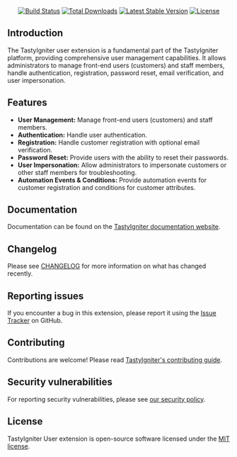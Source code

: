 <p align="center">
    <a href="https://github.com/tastyigniter/ti-ext-user/actions"><img src="https://github.com/tastyigniter/ti-ext-user/actions/workflows/pipeline.yml/badge.svg" alt="Build Status"></a>
    <a href="https://packagist.org/packages/tastyigniter/ti-ext-user"><img src="https://img.shields.io/packagist/dt/tastyigniter/ti-ext-user" alt="Total Downloads"></a>
    <a href="https://packagist.org/packages/tastyigniter/ti-ext-user"><img src="https://img.shields.io/packagist/v/tastyigniter/ti-ext-user" alt="Latest Stable Version"></a>
    <a href="https://packagist.org/packages/tastyigniter/ti-ext-user"><img src="https://img.shields.io/packagist/l/tastyigniter/ti-ext-user" alt="License"></a>
</p>

## Introduction

The TastyIgniter user extension is a fundamental part of the TastyIgniter platform, providing comprehensive user management capabilities. It allows administrators to manage front-end users (customers) and staff members, handle authentication, registration, password reset, email verification, and user impersonation.

## Features

- **User Management:** Manage front-end users (customers) and staff members.
- **Authentication:** Handle user authentication.
- **Registration:** Handle customer registration with optional email verification.
- **Password Reset:** Provide users with the ability to reset their passwords.
- **User Impersonation:** Allow administrators to impersonate customers or other staff members for troubleshooting.
- **Automation Events & Conditions:** Provide automation events for customer registration and conditions for customer attributes.

## Documentation

Documentation can be found on the [TastyIgniter documentation website](https://tastyigniter.com/docs/extensions/user).

## Changelog

Please see [CHANGELOG](https://github.com/tastyigniter/ti-ext-user/blob/master/CHANGELOG.md) for more information on what has changed recently.

## Reporting issues

If you encounter a bug in this extension, please report it using the [Issue Tracker](https://github.com/tastyigniter/ti-ext-user/issues) on GitHub.

## Contributing

Contributions are welcome! Please read [TastyIgniter's contributing guide](https://tastyigniter.com/docs/resources/contribution-guide).

## Security vulnerabilities

For reporting security vulnerabilities, please see [our security policy](https://github.com/tastyigniter/ti-ext-user/security/policy).

## License

TastyIgniter User extension is open-source software licensed under the [MIT license](https://github.com/tastyigniter/ti-ext-user/blob/master/LICENSE.md).
